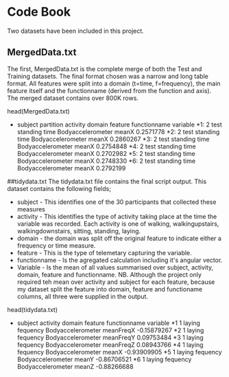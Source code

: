 # Code Book

Two datasets have been included in this project.  

## MergedData.txt
The first, MergedData.txt is the complete merge of both the Test and Training datasets.  The final format chosen was a narrow and long table format.  All features were split into a domain (t=time, f=frequency), the main feature itself and the functionname (derived from the function and axis).  The merged dataset contains over 800K rows.

head(MergedData.txt)

*   subject partition activity domain           feature functionname  variable
*1:       2      test standing   time Bodyaccelerometer        meanX 0.2571778
*2:       2      test standing   time Bodyaccelerometer        meanX 0.2860267
*3:       2      test standing   time Bodyaccelerometer        meanX 0.2754848
*4:       2      test standing   time Bodyaccelerometer        meanX 0.2702982
*5:       2      test standing   time Bodyaccelerometer        meanX 0.2748330
*6:       2      test standing   time Bodyaccelerometer        meanX 0.2792199

##tidydata.txt
The tidydata.txt file contains the final script output.  This dataset contains the following fields;
* subject - This identifies one of the 30 participants that collected these measures
* activity - This identifies the type of activity taking place at the time the variable was recorded.  Each activity is one of walking, walkingupstairs, walkingdownstairs, sitting, standing, laying.
* domain - the domain was split off the original feature to indicate either a frequency or time measure.
* feature - This is the type of telemetary capturing the variable.
* functionname - Is the agregated calculation including it's angular vector.
* Variable - Is the mean of all values summarised over subject, activity, domain, feature and functionname. 
NB. Although the project only required teh mean over activity and subject for each feature, because my dataset split the feature into domain, feature and functioname columns, all three were supplied in the output.

head(tidydata.txt)

*  subject activity   domain           feature functionname    variable
*1       1   laying fequency Bodyaccelerometer    meanFreqX -0.15879267
*2       1   laying fequency Bodyaccelerometer    meanFreqY  0.09753484
*3       1   laying fequency Bodyaccelerometer    meanFreqZ  0.08943766
*4       1   laying fequency Bodyaccelerometer        meanX -0.93909905
*5       1   laying fequency Bodyaccelerometer        meanY -0.86706521
*6       1   laying fequency Bodyaccelerometer        meanZ -0.88266688